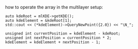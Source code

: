 how to operate the array in the multilayer setup:

    auto kdeRoot = mlKDE->getKDE();
    auto kdeElement = &kdeRoot[1]; 
    std::cout << (*kdeElement)->QueryNewPoint({2.0}) << "\N_";

    unsigned int currentPosition = kdeElement - kdeRoot;
    unsigned int nextPosition = currentPosition * 2;
    kdeElement = kdeElement + nextPosition - 1;